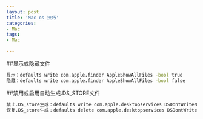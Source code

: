 ```yaml
---
layout: post
title: 'Mac os 技巧'
categories:
- Mac
tags:
- Mac

---
```


##显示或隐藏文件
```bash
显示：defaults write com.apple.finder AppleShowAllFiles -bool true
隐藏：defaults write com.apple.finder AppleShowAllFiles -bool false 
```

##禁用或启用自动生成.DS_STORE文件
```bash
禁止.DS_store生成：defaults write com.apple.desktopservices DSDontWriteNetworkStores -bool TRUE
恢复.DS_store生成：defaults delete com.apple.desktopservices DSDontWriteNetworkStores
```
